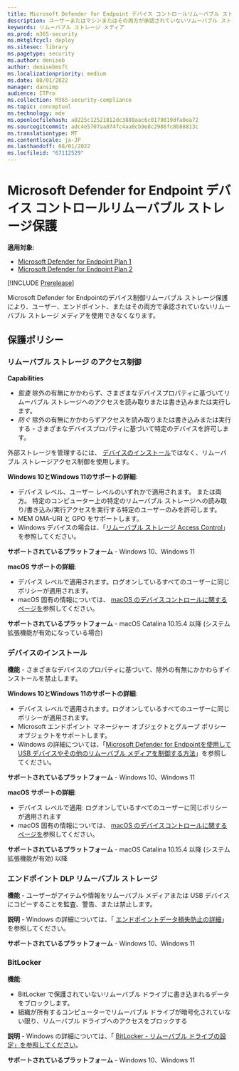 ```yaml
---
title: Microsoft Defender for Endpoint デバイス コントロールリムーバブル ストレージ保護
description: ユーザーまたはマシンまたはその両方が承認されていないリムーバブル ストレージ メディアを使用するのを防ぐのに役立つ '機能' を理解する
keywords: リムーバブル ストレージ メディア
ms.prod: m365-security
ms.mktglfcycl: deploy
ms.sitesec: library
ms.pagetype: security
ms.author: deniseb
author: denisebmsft
ms.localizationpriority: medium
ms.date: 08/01/2022
manager: dansimp
audience: ITPro
ms.collection: M365-security-compliance
ms.topic: conceptual
ms.technology: mde
ms.openlocfilehash: a0225c12521812dc3888aac6c0179019dfa0ea72
ms.sourcegitcommit: adc4e5707aa074fc4aa0cb9e8c2986fc8b88813c
ms.translationtype: MT
ms.contentlocale: ja-JP
ms.lasthandoff: 08/01/2022
ms.locfileid: "67112529"
---
```

# <a name="microsoft-defender-for-endpoint-device-control-removable-storage-protection"></a>Microsoft Defender for Endpoint デバイス コントロールリムーバブル ストレージ保護


**適用対象:**
- [Microsoft Defender for Endpoint Plan 1](https://go.microsoft.com/fwlink/p/?linkid=2154037)
- [Microsoft Defender for Endpoint Plan 2](https://go.microsoft.com/fwlink/p/?linkid=2154037)

[!INCLUDE [Prerelease](../includes/prerelease.md)]

Microsoft Defender for Endpointのデバイス制御リムーバブル ストレージ保護により、ユーザー、エンドポイント、またはその両方で承認されていないリムーバブル ストレージ メディアを使用できなくなります。

## <a name="protection-policies"></a>保護ポリシー

### <a name="removable-storage-access-control"></a>リムーバブル ストレージ のアクセス制御

**Capabilities**

- *監査* 除外の有無にかかわらず、さまざまなデバイスプロパティに基づいてリムーバブル ストレージへのアクセスを読み取りまたは書き込みまたは実行します。
- *防ぐ* 除外の有無にかかわらずアクセスを読み取りまたは書き込みまたは実行する - さまざまなデバイスプロパティに基づいて特定のデバイスを許可します。

外部ストレージを管理するには、 [デバイスのインストール](#device-installation)ではなく、リムーバブル ストレージアクセス制御を使用します。

**Windows 10とWindows 11のサポートの詳細**:

- デバイス レベル、ユーザー レベルのいずれかで適用されます。 または両方。 特定のコンピューター上の特定のリムーバブル ストレージへの読み取り/書き込み/実行アクセスを実行する特定のユーザーのみを許可します。
- MEM OMA-URI と GPO をサポートします。
- Windows デバイスの場合は、「[リムーバブル ストレージ Access Control](device-control-removable-storage-access-control.md)」を参照してください。

**サポートされているプラットフォーム** - Windows 10、Windows 11

**macOS サポートの詳細**:

- デバイス レベルで適用されます。ログオンしているすべてのユーザーに同じポリシーが適用されます。
- macOS 固有の情報については、 [macOS のデバイスコントロールに関するページを](mac-device-control-overview.md)参照してください。

**サポートされているプラットフォーム** - macOS Catalina 10.15.4 以降 (システム拡張機能が有効になっている場合)


### <a name="device-installation"></a>デバイスのインストール

**機能** - さまざまなデバイスのプロパティに基づいて、除外の有無にかかわらずインストールを禁止します。

**Windows 10とWindows 11のサポートの詳細**:

- デバイス レベルで適用されます。ログオンしているすべてのユーザーに同じポリシーが適用されます。
- Microsoft エンドポイント マネージャー オブジェクトとグループ ポリシー オブジェクトをサポートします。
- Windows の詳細については、「[Microsoft Defender for Endpointを使用して USB デバイスやその他のリムーバブル メディアを制御する方法](control-usb-devices-using-intune.md)」を参照してください。

**サポートされているプラットフォーム** - Windows 10、Windows 11

**macOS サポートの詳細**:

- デバイス レベルで適用: ログオンしているすべてのユーザーに同じポリシーが適用されます
- macOS 固有の情報については、 [macOS のデバイスコントロールに関するページを](mac-device-control-overview.md)参照してください。

**サポートされているプラットフォーム** - macOS Catalina 10.15.4 以降 (システム拡張機能が有効) 以降

### <a name="endpoint-dlp-removable-storage"></a>エンドポイント DLP リムーバブル ストレージ

**機能** - ユーザーがアイテムや情報をリムーバブル メディアまたは USB デバイスにコピーすることを監査、警告、または禁止します。

**説明** - Windows の詳細については、「 [エンドポイントデータ損失防止の詳細](../../compliance/endpoint-dlp-learn-about.md)」を参照してください。

**サポートされているプラットフォーム** - Windows 10、Windows 11

### <a name="bitlocker"></a>BitLocker

**機能**:

- BitLocker で保護されていないリムーバブル ドライブに書き込まれるデータをブロックします。
- 組織が所有するコンピューターでリムーバブル ドライブが暗号化されていない限り、リムーバブル ドライブへのアクセスをブロックする

**説明** - Windows の詳細については、「 [BitLocker - リムーバブル ドライブの設定」を参照してください](/mem/intune/protect/endpoint-security-disk-encryption-profile-settings)。

**サポートされているプラットフォーム** - Windows 10、Windows 11
